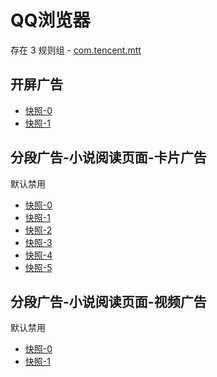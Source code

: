 # QQ浏览器

存在 3 规则组 - [com.tencent.mtt](/src/apps/com.tencent.mtt.ts)

## 开屏广告

- [快照-0](https://i.gkd.li/i/12472630)
- [快照-1](https://i.gkd.li/i/14819586)

## 分段广告-小说阅读页面-卡片广告

默认禁用

- [快照-0](https://i.gkd.li/i/12907446)
- [快照-1](https://i.gkd.li/i/12907445)
- [快照-2](https://i.gkd.li/i/12907654)
- [快照-3](https://i.gkd.li/i/12907651)
- [快照-4](https://i.gkd.li/i/12907655)
- [快照-5](https://i.gkd.li/i/12907653)

## 分段广告-小说阅读页面-视频广告

默认禁用

- [快照-0](https://i.gkd.li/i/12909822)
- [快照-1](https://i.gkd.li/i/12908955)

